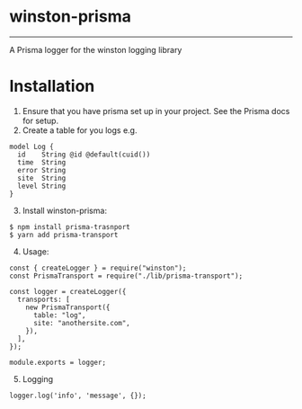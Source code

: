 # winston-prisma

---

A Prisma logger for the winston logging library

# Installation

1. Ensure that you have prisma set up in your project. See the Prisma docs for setup.
2. Create a table for you logs e.g.

```
model Log {
  id    String @id @default(cuid())
  time  String
  error String
  site  String
  level String
}
```

3. Install winston-prisma:

```
$ npm install prisma-trasnport
$ yarn add prisma-transport
```

4. Usage:

```
const { createLogger } = require("winston");
const PrismaTransport = require("./lib/prisma-transport");

const logger = createLogger({
  transports: [
    new PrismaTransport({
      table: "log",
      site: "anothersite.com",
    }),
  ],
});

module.exports = logger;

```

5. Logging

```
logger.log('info', 'message', {});
```
